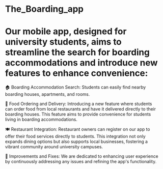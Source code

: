 # The_Boarding_app

# Our mobile app, designed for university students, aims to streamline the search for boarding accommodations and introduce new features to enhance convenience:
🏠 Boarding Accommodation Search: Students can easily find nearby boarding houses, apartments, and rooms.

🍔 Food Ordering and Delivery: Introducing a new feature where students can order food from local restaurants and have it delivered directly to their boarding houses. This feature aims to provide convenience for students living in boarding accommodations.

🍽️ Restaurant Integration: Restaurant owners can register on our app to offer their food services directly to students. This integration not only expands dining options but also supports local businesses, fostering a vibrant community around university campuses.

🔧 Improvements and Fixes: We are dedicated to enhancing user experience by continuously addressing any issues and refining the app's functionality.
